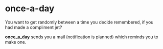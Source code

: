 # once-a-day

You want to get randomly between a time you decide remembered, if you had made a compliment jet?

__once\_a\_day__ sends you a mail (notification is planned) which reminds you to make one.

